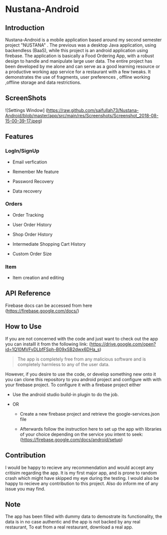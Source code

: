 # Nustana-Android

## Introduction
Nustana-Android is a mobile application based around my second semester project "NUSTANA" . The previous was a desktop Java application,
using backendless (BaaS), while this project is an android application using firebase. The application is basically a Food Ordering App,
with a robust design to handle and manipulate large user data. The entire project has been developed by me alone and can serve as a good 
learning resource or a productive working app service for a restaurant with a few tweaks. It demonstrates the use of fragments,
user preferences , offline working ,offline storage and data restrictions. 

## ScreenShots
![Settings Window] (https://raw.github.com/saifullah73/Nustana-Android/blob/master/app/src/main/res/Screenshots/Screenshot_2018-08-15-00-39-17.jpeg)

## Features 
### LogIn/SignUp
- Email verfication

- Remember Me feature

- Password Recovery

- Data recovery

### Orders
- Order Tracking 

- User Order History

- Shop Order History

- Intermediate Shopping Cart History

- Custom Order Size

### Item
- Item creation and editing

## API Reference
Firebase docs can be accessed from here (https://firebase.google.com/docs/)

## How to Use
If you are not concerned with the code and just want to check out the app you can installl it from the following link:
(https://drive.google.com/open?id=1Q10MVFvDLbfFSph-B09xSB2dwx6DHa_s)

>The app is completely free from any malicious software and is completely harmless to any of the user data.

However, if you desire to use the code, or develop something new onto it you can clone this repository to you android project and configure
with with your firebase project.
To configure it with a firebase project either 

- Use the android studio build-in plugin to do the job.

- OR

  - Create a new firebase project and retrieve the google-services.json file

  - Afterwards follow the instruction here to set up the app with libraries of your choice depending on the service you intent to seek:
 (https://firebase.google.com/docs/android/setup)
 
 
 ## Contribution
 I would be happy to recieve any recommendation and would accept any critisim regarding the app. It is my first major app, and is prone
 to random crash which might have skipped my eye during the testing. I would also be happy to recieve any contribution to this
 project. Also do inform me of any issue you may find. 
 
 
 ## Note
 The app has been filled with dummy data to demostrate its functionality, the data is in no case authentic and the app is not backed by any real
 restaurant, To eat from a real restaurant, download a real app.
